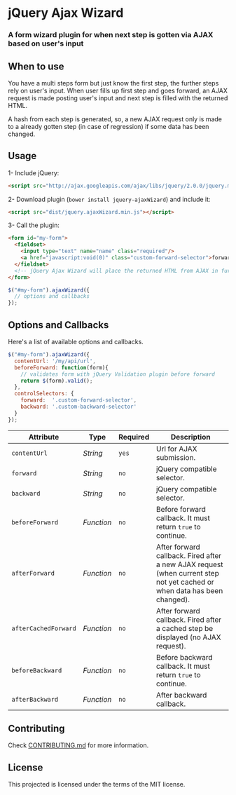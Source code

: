 # jQuery Ajax Wizard

### A form wizard plugin for when next step is gotten via AJAX based on user's input

## When to use

You have a multi steps form but just know the first step, the further steps rely on user's input. When user fills up first step and goes forward, an AJAX request is made posting user's input and next step is filled with the returned HTML.

A hash from each step is generated, so, a new AJAX request only is made to a already gotten step (in case of regression) if some data has been changed.

## Usage

1- Include jQuery:
```html
<script src="http://ajax.googleapis.com/ajax/libs/jquery/2.0.0/jquery.min.js"></script>
```

2- Download plugin (`bower install jquery-ajaxWizard`) and include it:
```html
<script src="dist/jquery.ajaxWizard.min.js"></script>
```

3- Call the plugin:
```html
<form id="my-form">
  <fieldset>
    <input type="text" name="name" class="required"/>
    <a href="javascript:void(0)" class="custom-forward-selector">forward</a>
  </fieldset>
  <!-- jQuery Ajax Wizard will place the returned HTML from AJAX in further fieldsteps -->
</form>
```

```javascript
$("#my-form").ajaxWizard({
  // options and callbacks
});
```

## Options and Callbacks

Here's a list of available options and callbacks.

```javascript
$("#my-form").ajaxWizard({
  contentUrl: '/my/api/url',
  beforeForward: function(form){
    // validates form with jQuery Validation plugin before forward
    return $(form).valid();
  },
  controlSelectors: {
    forward:  '.custom-forward-selector',
    backward: '.custom-backward-selector'
  }
});
```

Attribute			       | Type				  | Required	| Description
---						       | ---					| ---				| ---
`contentUrl`         | *String*		  | `yes`		  | Url for AJAX submission.
`forward`		         | *String*		  | `no`		  | jQuery compatible selector.
`backward`	         | *String*		  | `no`		  | jQuery compatible selector.
`beforeForward`	     | *Function*		| `no`		  | Before forward callback. It must return `true` to continue.
`afterForward`	     | *Function*		| `no`		  | After forward callback. Fired after a new AJAX request (when current step not yet cached or when data has been changed).
`afterCachedForward` | *Function*		| `no`		  | After forward callback. Fired after a cached step be displayed (no AJAX request).
`beforeBackward`	   | *Function*		| `no`		  | Before backward callback. It must return `true` to continue.
`afterBackward`	     | *Function*		| `no`		  | After backward callback.


## Contributing

Check [CONTRIBUTING.md](https://github.com/glaucocustodio/jquery-ajax-wizard/blob/master/CONTRIBUTING.md) for more information.

## License

This projected is licensed under the terms of the MIT license.
